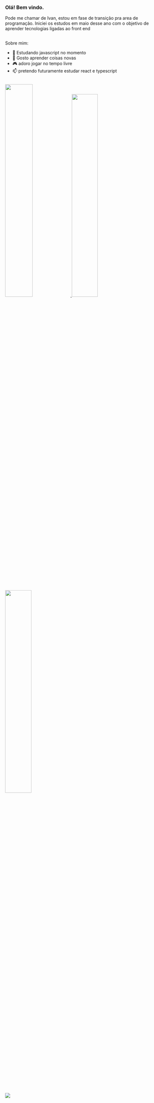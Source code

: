 ### Olá! Bem vindo.
Pode me chamar de Ivan, estou em fase de transição pra area de programação.
Iniciei os estudos em maio desse ano com o objetivo de aprender tecnologias ligadas ao front end
##
Sobre mim:

- 🌱  Estudando javascript no momento
- 🔭  Gosto aprender coisas novas
- 🎮  adoro jogar no tempo livre
- 📫  pretendo futuramente estudar react e typescript
##

<a href= "https://github.com/anuraghazra/github-readme-stats#gh-dark-mode-only">
  <img width="42%"  src="https://github-readme-stats.vercel.app/api?username=ivanoliveiira&show_icons=true&theme=dark#gh-dark-mode-only" />
   </a>

<a href="https://github.com/ivanoliveiira/github-readme-stats#gh-light-mode-only">
  <img width="41%"  src="https://github-readme-stats.vercel.app/api?username=ivanoliveiira&show_icons=true&theme=default#gh-light-mode-only" />
</a>


<a href="https://github.com/ivanoliveiira/github-readme-stats">
<img width="41%" src="https://github-readme-stats.vercel.app/api/top-langs/?username=ivanoliveiira&layout=compact&theme=dark"
</a>

##

<div>
<a href="https://www.linkedin.com/in/ivanildo-oliveira-297173209/" target="_blank"><img src="https://img.shields.io/badge/LinkedIn-0077B5?style=for-the-badge&logo=linkedin&logoColor=white"
</div>
